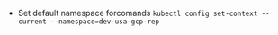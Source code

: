* Set default namespace forcomands
`kubectl config set-context --current --namespace=dev-usa-gcp-rep`
